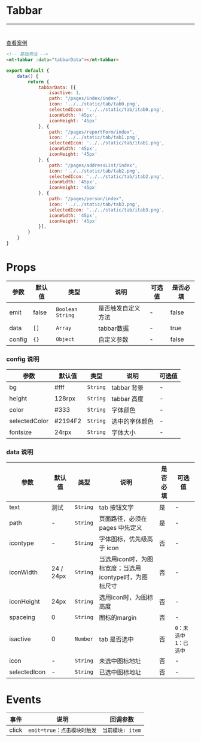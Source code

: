 # Tabbar
***
#

[//]: # (<iframe width='375px' height='667px' frameborder=0 allowfullscreen="true" src="https://static-363fc8f1-c547-4a87-8d04-6d5ba4035deb.bspapp.com/#/pages/tabbar"></iframe>)

[查看案例](https://static-363fc8f1-c547-4a87-8d04-6d5ba4035deb.bspapp.com/#/pages/tabbar)

```html
<!-- 基础用法 -->
<mt-tabbar :data="tabbarData"></mt-tabbar>
```

```javascript
export default {
    data() {
        return {
            tabbarData: [{
                isactive: 1,
                path: "/pages/index/index",
                icon: '../../static/tab/tab0.png',
                selectedIcon: '../../static/tab/itab0.png',
                iconWidth: '45px',
                iconHeight: '45px'
            }, {
                path: "/pages/reportForm/index",
                icon: '../../static/tab/tab1.png',
                selectedIcon: '../../static/tab/itab1.png',
                iconWidth: '45px',
                iconHeight: '45px'
            }, {
                path: "/pages/addressList/index",
                icon: '../../static/tab/tab2.png',
                selectedIcon: '../../static/tab/itab2.png',
                iconWidth: '45px',
                iconHeight: '45px'
            }, {
                path: "/pages/person/index",
                icon: '../../static/tab/tab3.png',
                selectedIcon: '../../static/tab/itab3.png',
                iconWidth: '45px',
                iconHeight: '45px'
            }],
        }
    }
}
```

# Props

| 参数   | 默认值 | 类型                 | 说明               | 可选值 | 是否必填 | 
| ------ | ------ |--------------------| ------------------ | ------ | -------- |
| emit   | false  | `Boolean` `String` | 是否触发自定义方法 | -       | false |
| data   | `[]`     | `Array`            | tabbar数据    | -      |   true    |
| config | `{}`     | `Object`           | 自定义参数         | -      | false    |

### config 说明

| 参数          | 默认值  | 类型   | 说明           | 可选值 |
| ------------- | ------- | ------ | -------------- | ------ |
| bg            | #fff    | `String` | tabbar 背景    | -      |
| height        | 128rpx  | `String` | tabbar 高度    | -      |
| color         | #333    | `String` | 字体颜色       | -      |
| selectedColor | #2194F2 | `String` | 选中的字体颜色 | -      |
| fontsize      | 24rpx   | `String` | 字体大小       | -       |

### data 说明

| 参数         | 默认值    | 类型   | 说明                                                   | 是否必填 | 可选值             |
| ------------ | --------- | ------ | ------------------------------------------------------ | -------- |-----------------|
| text         | 测试      | `String` | tab 按钮文字                                           | 是       | -               |
| path         | -         | `String` | 页面路径，必须在 pages 中先定义                        | 是       | -               |
| icontype     | -         | `String` | 字体图标，优先级高于 icon                              | 否       | -               |
| iconWidth    | 24 / 24px | `String` | 当选用icon时，为图标宽度；当选用icontype时，为图标尺寸 | 否       | -               |
| iconHeight   | 24px      | `String` | 选用icon时，为图标高度                                 | 否       | -               |
| spaceing     | 0         | `String` | 图标的margin                                           | 否       | -               |
| isactive     | 0         | `Number` | tab 是否选中                                           | 否       | `0：未选中` `1：已选中` |
| icon         | -         | `String` | 未选中图标地址                                         | 否       | -               |
| selectedIcon | -         | `String` | 已选中图标地址                                         | 否       | -               |

# Events

| 事件  | 说明                      | 回调参数         |
| ----- | ------------------------- |--------------|
| click | `emit=true：点击模块时触发` | `当前模块: item` |

